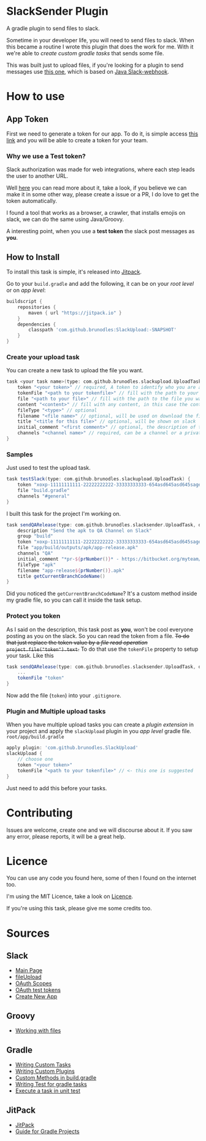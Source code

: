# SlackSender Plugin
A gradle plugin to send files to slack.

Sometime in your developer life, you will need to send files to slack.
When this became a routine I wrote this plugin that does the work for me.
With it we're able to *create custom gradle tasks* that sends some file.

This was built just to upload files, if you're looking for a plugin to send messages use [this one](https://github.com/Mindera/gradle-slack-plugin), which is based on [Java Slack-webhook](https://github.com/gpedro/slack-webhook).

# How to use

## App Token

First we need to generate a token for our app.
To do it, is simple access [this link](https://api.slack.com/docs/oauth-test-tokens) and you will be able to create a token for your team.

### Why we use a Test token?

Slack authorization was made for web integrations, where each step leads the user to another URL.

Well [here](https://api.slack.com/docs/oauth) you can read more about it, take a look, if you believe we can make it in some other way, please create a issue or a PR, I do love to get the token automatically.

I found a tool that works as a browser, a crawler, that installs emojis on slack, we can do the same using Java/Groovy.

A interesting point, when you use a **test token** the slack post messages as **you**.

## How to Install

To install this task is simple, it's released into [Jitpack](https://jitpack.io/).

Go to your `build.gradle` and add the following, it can be on your *root level* or on *app level*:
```gradle
buildscript {
    repositories {
        maven { url "https://jitpack.io" }
    }
    dependencies {
        classpath 'com.github.brunodles:SlackUpload:-SNAPSHOT'
    }
}
```

### Create your upload task
You can create a new task to upload the file you want.

```gradle
task <your task name>(type: com.github.brunodles.slackupload.UploadTask) {
    token "<your token>" // required, A token to identify who you are and where to send. To create the token look above. Don't need to be filled if you you use the `tokenFile`.
    tokenFile "<path to your tokenfile>" // fill with the path to your token file. Don't use when `token` is filled.
    file "<path to your file>" // fill with the path to the file you want to send. Don't fill this if `content` is filled
    content "<content>" // fill with any content, in this case the content will be converted into a Snippet. Don't fill this if `file` is filled.
    fileType "<type>" // optional
    filename "<file name>" // optional, will be used on download the file
    title "<title for this file>" // optional, will be shown on slack
    initial_comment "<first comment>" // optional, the description of the file
    channels "<channel name>" // required, can be a channel or a private group
}
```

### Samples

Just used to test the upload task.
```gradle
task testSlack(type: com.github.brunodles.slackupload.UploadTask) {
    token "xoxp-11111111111-22222222222-33333333333-654asd645asd645sager654hge"
    file "build.gradle"
    channels "#general"
}
```

I built this task for the project I'm working on.
```gradle
task sendQARelease(type: com.github.brunodles.slacksender.UploadTask, dependsOn: 'assembleRelease') {
    description "Send the apk to QA Channel on Slack"
    group "build"
    token "xoxp-11111111111-22222222222-33333333333-654asd645asd645sager654hge"
    file "app/build/outputs/apk/app-release.apk"
    channels "QA"
    initial_comment "*pr-${prNumber()}* - https://bitbucket.org/myteam/myproject/pull-requests/${prNumber()}"
    fileType "apk"
    filename "app-release${prNumber()}.apk"
    title getCurrentBranchCodeName()
}
```

Did you noticed the `getCurrentBranchCodeName`? It's a custom method inside my gradle file, so you can call it inside the task setup.

### Protect you token
As I said on the description, this task post as **you**, won't be cool everyone posting as you on the slack.
So you can read the token from a file.
~~To do that just replace the token value by a *file read operation* `project.file("token").text`.~~
To do that use the `tokenFile` property to setup your task.
Like this

```gradle
task sendQARelease(type: com.github.brunodles.slacksender.UploadTask, dependsOn: 'assembleRelease') {
    ...
    tokenFile "token"
}
```
Now add the file (`token`) into your `.gitignore`.

### Plugin and Multiple upload tasks
When you have multiple upload tasks you can create a *plugin extension* in your project and apply the `slackUpload` plugin in you *app level* gradle file. `root/app/build.gradle`

```gradle
apply plugin: 'com.github.brunodles.SlackUpload'
slackUpload {
    // choose one
    token "<your token>"
    tokenFile "<path to your tokenfile>" // <- this one is suggested
}
```
Just need to add this before your tasks.

# Contributing

Issues are welcome, create one and we will discourse about it.
If you saw any error, please reports, it will be a great help.

# Licence
You can use any code you found here, some of then I found on the internet too.

I'm using the MIT Licence, take a look on [Licence](LICENCE.md).

If you're using this task, please give me some credits too.

# Sources

## Slack
* [Main Page](https://slack.com/)
* [fileUpload](https://api.slack.com/methods/files.upload)
* [OAuth Scopes](https://api.slack.com/docs/oauth-scopes)
* [OAuth test tokens](https://api.slack.com/docs/oauth-test-tokens)
* [Create New App](https://api.slack.com/apps?new_app=1)

## Groovy
* [Working with files ](http://mrhaki.blogspot.com.br/2009/08/groovy-goodness-working-with-files.html)

## Gradle
* [Writing Custom Tasks](https://docs.gradle.org/current/userguide/custom_tasks.html)
* [Writing Custom Plugins](https://docs.gradle.org/current/userguide/custom_plugins.html)
* [Custom Methods in build.gradle](http://stackoverflow.com/a/38032000/1622925)
* [Writing Test for gradle tasks](https://docs.gradle.org/current/userguide/test_kit.html)
* [Execute a task in unit test ](https://discuss.gradle.org/t/how-to-execute-a-task-in-unit-test-for-custom-plugin/6771/2)

## JitPack
* [JitPack](https://jitpack.io/)
* [Guide for Gradle Projects](https://jitpack.io/docs/BUILDING/#gradle-projects)

